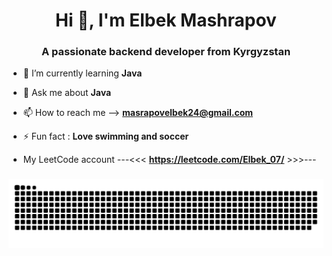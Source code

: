 <h1 align="center">Hi 👋, I'm Elbek Mashrapov</h1>
<h3 align="center">A passionate backend developer from Kyrgyzstan</h3>

- 🌱 I’m currently learning **Java**
- 💬 Ask me about **Java**

- 📫 How to reach me --> **masrapovelbek24@gmail.com**

- ⚡ Fun fact : **Love swimming and soccer**
- My LeetCode account ---<<< **https://leetcode.com/Elbek_07/** >>>---
<h3 align="left"></h3>
<p align="left"><img src="https://github.com/Platane/snk/raw/output/github-contribution-grid-snake.svg" alt style="max-width: 100%;">
